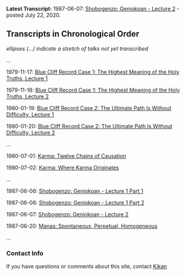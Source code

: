 **Latest Transcript:** 1987-06-07: [Shobogenzo: Genjokoan - Lecture 2](1987-06-07-Shobogenzo-Genjokoan-Lecture2.md) - posted July 22, 2020.

## Transcripts in Chronological Order

*ellipses (...) indicate a stretch of talks not yet transcribed*

... 

1979-11-17: [Blue Cliff Record Case 1: The Highest Meaning of the Holy Truths, Lecture 1](1979-11-17-BlueCliffRecordCase1Lecture1.md)

1979-11-18: [Blue Cliff Record Case 1: The Highest Meaning of the Holy Truths, Lecture 2](1979-11-18-BlueCliffRecordCase1Lecture2.md)

1980-01-19: [Blue Cliff Record Case 2: The Ultimate Path Is Without Difficulty, Lecture 1](1980-01-19-BlueCliffRecordCase2Lecture1.md)

1980-01-20: [Blue Cliff Record Case 2: The Ultimate Path Is Without Difficulty, Lecture 2](1980-01-20-BlueCliffRecordCase2Lecture2.md)

...

1980-07-01: [Karma: Twelve Chains of Causation](1980-07-01-Karma-TwelveChainsOfCausation.md)

1980-07-02: [Karma: Where Karma Originates](1980-07-02-Karma-WhereKarmaOriginates.md)

...

1987-06-06: [Shobogenzo: Genjokoan - Lecture 1 Part 1](1987-06-06-Shobogenzo-Genjokoan-Lecture1-Part1.md)

1987-06-06: [Shobogenzo: Genjokoan - Lecture 1 Part 2](1987-06-06-Shobogenzo-Genjokoan-Lecture1-Part2.md)

1987-06-07: [Shobogenzo: Genjokoan - Lecture 2](1987-06-07-Shobogenzo-Genjokoan-Lecture2.md)

1987-06-20: [Manas: Spontaneous, Perpetual, Homogeneous](1987-06-20-Manas)

...


### Contact Info

If you have questions or comments about this site, contact [Kikan](mailto:kikan@cloudsinwater.org)
